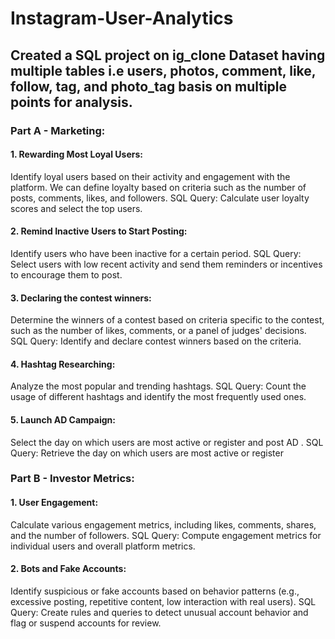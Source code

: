 # Instagram-User-Analytics

## Created a SQL project on ig_clone Dataset having multiple tables i.e users, photos, comment, like, follow, tag, and photo_tag basis on multiple points for analysis.

### Part A - Marketing:

#### 1. Rewarding Most Loyal Users:
Identify loyal users based on their activity and engagement with the platform. We can define loyalty based on criteria such as the number of posts, comments, likes, and followers.
SQL Query: Calculate user loyalty scores and select the top users.

#### 2. Remind Inactive Users to Start Posting:
Identify users who have been inactive for a certain period.
SQL Query: Select users with low recent activity and send them reminders or incentives to encourage them to post.

#### 3. Declaring the contest winners:
Determine the winners of a contest based on criteria specific to the contest, such as the number of likes, comments, or a panel of judges' decisions.
SQL Query: Identify and declare contest winners based on the criteria.

#### 4. Hashtag Researching:
Analyze the most popular and trending hashtags.
SQL Query: Count the usage of different hashtags and identify the most frequently used ones.

#### 5. Launch AD Campaign:
Select the day on which users are most active or register and post AD .
SQL Query: Retrieve the day on which users are most active or register
### Part B - Investor Metrics:

#### 1. User Engagement:
Calculate various engagement metrics, including likes, comments, shares, and the number of followers.
SQL Query: Compute engagement metrics for individual users and overall platform metrics.

#### 2. Bots and Fake Accounts:
Identify suspicious or fake accounts based on behavior patterns (e.g., excessive posting, repetitive content, low interaction with real users).
SQL Query: Create rules and queries to detect unusual account behavior and flag or suspend accounts for review.

